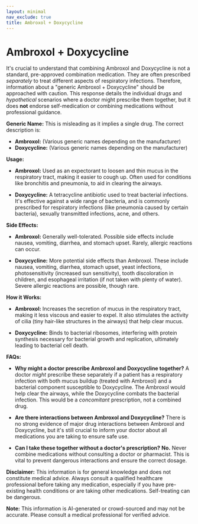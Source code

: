 ```yaml
---
layout: minimal
nav_exclude: true
title: Ambroxol + Doxycycline
---
```


# Ambroxol + Doxycycline

It's crucial to understand that combining Ambroxol and Doxycycline is not a standard, pre-approved combination medication.  They are often prescribed *separately* to treat different aspects of respiratory infections.  Therefore, information about a "generic Ambroxol + Doxycycline" should be approached with caution.  This response details the individual drugs and *hypothetical* scenarios where a doctor might prescribe them together, but it does **not** endorse self-medication or combining medications without professional guidance.

**Generic Name:**  This is misleading as it implies a single drug.  The correct description is:

* **Ambroxol:**  (Various generic names depending on the manufacturer)
* **Doxycycline:** (Various generic names depending on the manufacturer)


**Usage:**

* **Ambroxol:**  Used as an expectorant to loosen and thin mucus in the respiratory tract, making it easier to cough up.  Often used for conditions like bronchitis and pneumonia, to aid in clearing the airways.

* **Doxycycline:** A tetracycline antibiotic used to treat bacterial infections. It's effective against a wide range of bacteria, and is commonly prescribed for respiratory infections (like pneumonia caused by certain bacteria), sexually transmitted infections, acne, and others.


**Side Effects:**

* **Ambroxol:**  Generally well-tolerated. Possible side effects include nausea, vomiting, diarrhea, and stomach upset.  Rarely, allergic reactions can occur.

* **Doxycycline:** More potential side effects than Ambroxol. These include nausea, vomiting, diarrhea, stomach upset, yeast infections, photosensitivity (increased sun sensitivity), tooth discoloration in children, and esophageal irritation (if not taken with plenty of water).  Severe allergic reactions are possible, though rare.


**How it Works:**

* **Ambroxol:** Increases the secretion of mucus in the respiratory tract, making it less viscous and easier to expel. It also stimulates the activity of cilia (tiny hair-like structures in the airways) that help clear mucus.

* **Doxycycline:**  Binds to bacterial ribosomes, interfering with protein synthesis necessary for bacterial growth and replication, ultimately leading to bacterial cell death.


**FAQs:**

* **Why might a doctor prescribe Ambroxol and Doxycycline together?**  A doctor *might* prescribe these separately if a patient has a respiratory infection with both mucus buildup (treated with Ambroxol) and a bacterial component susceptible to Doxycycline.  The Ambroxol would help clear the airways, while the Doxycycline combats the bacterial infection.  This would be a *concomitant* prescription, not a combined drug.

* **Are there interactions between Ambroxol and Doxycycline?**  There is no strong evidence of major drug interactions between Ambroxol and Doxycycline, but it's still crucial to inform your doctor about all medications you are taking to ensure safe use.

* **Can I take these together without a doctor's prescription?** **No.**  Never combine medications without consulting a doctor or pharmacist.  This is vital to prevent dangerous interactions and ensure the correct dosage.


**Disclaimer:** This information is for general knowledge and does not constitute medical advice. Always consult a qualified healthcare professional before taking any medication, especially if you have pre-existing health conditions or are taking other medications.  Self-treating can be dangerous.


**Note:** This information is AI-generated or crowd-sourced and may not be accurate. Please consult a medical professional for verified advice.
